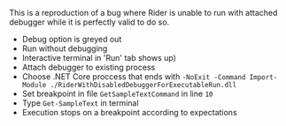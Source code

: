 ﻿This is a reproduction of a bug where Rider is unable to run with attached debugger while it is perfectly valid to do so.

* Debug option is greyed out
* Run without debugging
* Interactive terminal in 'Run' tab shows up)
* Attach debugger to existing process
* Choose .NET Core proccess that ends with `-NoExit -Command Import-Module ./RiderWithDisabledDebuggerForExecutableRun.dll`
* Set breakpoint in file `GetSampleTextCommand` in line `10`
* Type `Get-SampleText` in terminal
* Execution stops on a breakpoint according to expectations
